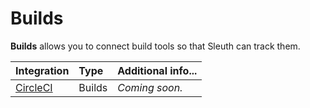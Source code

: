 # Builds

**Builds** allows you to connect build tools so that Sleuth can track them. 

| Integration | Type | Additional info... |
| :--- | :--- | :--- |
| [CircleCI](circleci.md) | Builds | _Coming soon._ |

